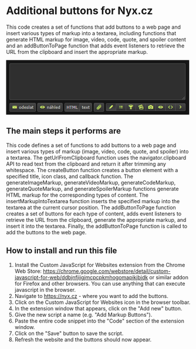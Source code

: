 # Additional buttons for Nyx.cz
This code creates a set of functions that add buttons to a web page and insert various types of markup into a textarea, including functions that generate HTML markup for image, video, code, quote, and spoiler content and an addButtonToPage function that adds event listeners to retrieve the URL from the clipboard and insert the appropriate markup.

![My Image](screenshot.png)

## The main steps it performs are
This code defines a set of functions to add buttons to a web page and insert various types of markup (image, video, code, quote, and spoiler) into a textarea. The getUrlFromClipboard function uses the navigator.clipboard API to read text from the clipboard and return it after trimming any whitespace. The createButton function creates a button element with a specified title, icon class, and callback function. The generateImageMarkup, generateVideoMarkup, generateCodeMarkup, generateQuoteMarkup, and generateSpoilerMarkup functions generate HTML markup for the corresponding types of content. The insertMarkupIntoTextarea function inserts the specified markup into the textarea at the current cursor position. The addButtonToPage function creates a set of buttons for each type of content, adds event listeners to retrieve the URL from the clipboard, generate the appropriate markup, and insert it into the textarea. Finally, the addButtonToPage function is called to add the buttons to the web page.

## How to install and run this file
1. Install the Custom JavaScript for Websites extension from the Chrome Web Store: https://chrome.google.com/webstore/detail/custom-javascript-for-web/ddbjnfjiigjmcpcpkmhogomapikjbjdk or similar addon for Firefox and other browsers. You can use anything that can execute javascript in the browser.
2. Navigate to https://nyx.cz - where you want to add the buttons.
3. Click on the Custom JavaScript for Websites icon in the browser toolbar.
4. In the extension window that appears, click on the "Add new" button.
5. Give the new script a name (e.g. "Add Markup Buttons").
6. Paste the entire code snippet into the "Code" section of the extension window.
7. Click on the "Save" button to save the script.
8. Refresh the website and the buttons should now appear.
